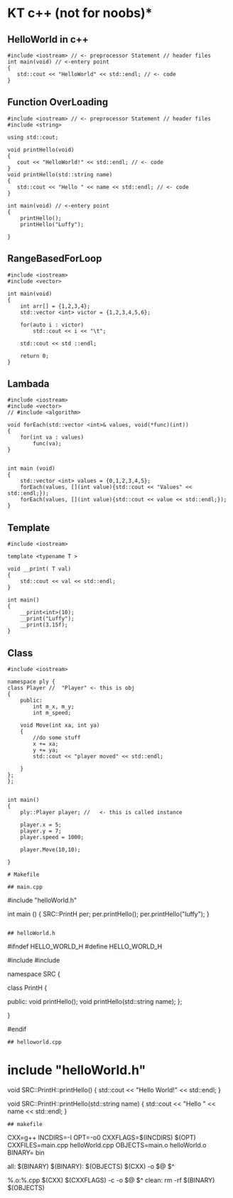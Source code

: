 # KT c++ (not for noobs)*



## HelloWorld in c++

```
#include <iostream> // <- preprocessor Statement // header files
int main(void) // <-entery point
{
   std::cout << "HelloWorld" << std::endl; // <- code 
}
```

## Function OverLoading
```
#include <iostream> // <- preprocessor Statement // header files
#include <string>

using std::cout;

void printHello(void)
{
   cout << "HelloWorld!" << std::endl; // <- code 
}
void printHello(std::string name)
{
   std::cout << "Hello " << name << std::endl; // <- code 
}

int main(void) // <-entery point
{
    printHello();
    printHello("Luffy");

}
```

## RangeBasedForLoop

```
#include <iostream>
#include <vector>

int main(void)
{
    int arr[] = {1,2,3,4};
    std::vector <int> victor = {1,2,3,4,5,6};

    for(auto i : victor)
        std::cout << i << "\t";
    
    std::cout << std ::endl; 

    return 0;
}
```

## Lambada

```
#include <iostream>
#include <vector>
// #include <algorithm>

void forEach(std::vector <int>& values, void(*func)(int))
{
    for(int va : values)
        func(va);
}


int main (void)
{
    std::vector <int> values = {0,1,2,3,4,5};
    forEach(values, [](int value){std::cout << "Values" << std::endl;});
    forEach(values, [](int value){std::cout << value << std::endl;});
}

```
## Template

```
#include <iostream>

template <typename T >

void __print( T val)
{
    std::cout << val << std::endl;
}

int main()
{
    __print<int>(10);
    __print("Luffy");
    __print(3.15f);
}

```

## Class

```
#include <iostream>

namespace ply {
class Player //  "Player" <- this is obj 
{
    public:
        int m_x, m_y;   
        int m_speed;

    void Move(int xa, int ya) 
    {
        //do some stuff
        x += xa;
        y += ya;
        std::cout << "player moved" << std::endl;

    }
};
};


int main()
{
    ply::Player player; //   <- this is called instance

    player.x = 5;
    player.y = 7;
    player.speed = 1000;

    player.Move(10,10);

}

# Makefile

## main.cpp
```
#include "helloWorld.h"

int main ()
{
    SRC::PrintH per;
    per.printHello();
    per.printHello("luffy");
}

```

## helloWorld.h

```
#ifndef HELLO_WORLD_H
#define HELLO_WORLD_H


#include <iostream>
#include <string>

namespace SRC { 

class PrintH 
{

public:
    void printHello();
    void printHello(std::string name);
};

}


#endif
```
## helloworld.cpp
```
# include "helloWorld.h"


void SRC::PrintH::printHello()
{
    std::cout << "Hello World!" << std::endl;
}

void SRC::PrintH::printHello(std::string name)
{
    std::cout << "Hello " << name << std::endl;
}
```
## makefile
```
CXX=g++
INCDIRS=-I
OPT=-o0
CXXFLAGS=$(INCDIRS) $(OPT)
CXXFILES=main.cpp helloWorld.cpp
OBJECTS=main.o helloWorld.o
BINARY= bin 
	
all: $(BINARY)
$(BINARY): $(OBJECTS)
	$(CXX) -o $@ $^
	
%.o:%.cpp
	$(CXX) $(CXXFLAGS) -c -o $@ $^
clean:
	rm -rf $(BINARY) $(OBJECTS)
```
